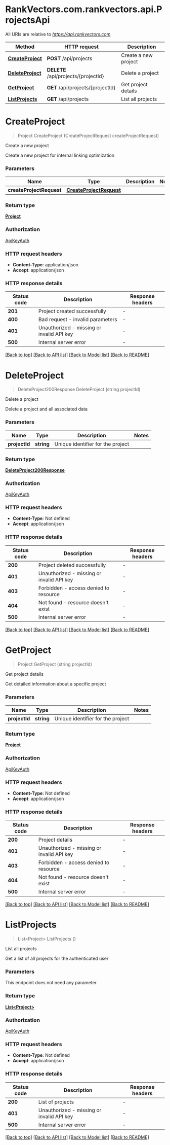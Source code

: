 # RankVectors.com.rankvectors.api.ProjectsApi

All URIs are relative to *https://api.rankvectors.com*

| Method | HTTP request | Description |
|--------|--------------|-------------|
| [**CreateProject**](ProjectsApi.md#createproject) | **POST** /api/projects | Create a new project |
| [**DeleteProject**](ProjectsApi.md#deleteproject) | **DELETE** /api/projects/{projectId} | Delete a project |
| [**GetProject**](ProjectsApi.md#getproject) | **GET** /api/projects/{projectId} | Get project details |
| [**ListProjects**](ProjectsApi.md#listprojects) | **GET** /api/projects | List all projects |

<a id="createproject"></a>
# **CreateProject**
> Project CreateProject (CreateProjectRequest createProjectRequest)

Create a new project

Create a new project for internal linking optimization


### Parameters

| Name | Type | Description | Notes |
|------|------|-------------|-------|
| **createProjectRequest** | [**CreateProjectRequest**](CreateProjectRequest.md) |  |  |

### Return type

[**Project**](Project.md)

### Authorization

[ApiKeyAuth](../README.md#ApiKeyAuth)

### HTTP request headers

 - **Content-Type**: application/json
 - **Accept**: application/json


### HTTP response details
| Status code | Description | Response headers |
|-------------|-------------|------------------|
| **201** | Project created successfully |  -  |
| **400** | Bad request - invalid parameters |  -  |
| **401** | Unauthorized - missing or invalid API key |  -  |
| **500** | Internal server error |  -  |

[[Back to top]](#) [[Back to API list]](../../README.md#documentation-for-api-endpoints) [[Back to Model list]](../../README.md#documentation-for-models) [[Back to README]](../../README.md)

<a id="deleteproject"></a>
# **DeleteProject**
> DeleteProject200Response DeleteProject (string projectId)

Delete a project

Delete a project and all associated data


### Parameters

| Name | Type | Description | Notes |
|------|------|-------------|-------|
| **projectId** | **string** | Unique identifier for the project |  |

### Return type

[**DeleteProject200Response**](DeleteProject200Response.md)

### Authorization

[ApiKeyAuth](../README.md#ApiKeyAuth)

### HTTP request headers

 - **Content-Type**: Not defined
 - **Accept**: application/json


### HTTP response details
| Status code | Description | Response headers |
|-------------|-------------|------------------|
| **200** | Project deleted successfully |  -  |
| **401** | Unauthorized - missing or invalid API key |  -  |
| **403** | Forbidden - access denied to resource |  -  |
| **404** | Not found - resource doesn&#39;t exist |  -  |
| **500** | Internal server error |  -  |

[[Back to top]](#) [[Back to API list]](../../README.md#documentation-for-api-endpoints) [[Back to Model list]](../../README.md#documentation-for-models) [[Back to README]](../../README.md)

<a id="getproject"></a>
# **GetProject**
> Project GetProject (string projectId)

Get project details

Get detailed information about a specific project


### Parameters

| Name | Type | Description | Notes |
|------|------|-------------|-------|
| **projectId** | **string** | Unique identifier for the project |  |

### Return type

[**Project**](Project.md)

### Authorization

[ApiKeyAuth](../README.md#ApiKeyAuth)

### HTTP request headers

 - **Content-Type**: Not defined
 - **Accept**: application/json


### HTTP response details
| Status code | Description | Response headers |
|-------------|-------------|------------------|
| **200** | Project details |  -  |
| **401** | Unauthorized - missing or invalid API key |  -  |
| **403** | Forbidden - access denied to resource |  -  |
| **404** | Not found - resource doesn&#39;t exist |  -  |
| **500** | Internal server error |  -  |

[[Back to top]](#) [[Back to API list]](../../README.md#documentation-for-api-endpoints) [[Back to Model list]](../../README.md#documentation-for-models) [[Back to README]](../../README.md)

<a id="listprojects"></a>
# **ListProjects**
> List&lt;Project&gt; ListProjects ()

List all projects

Get a list of all projects for the authenticated user


### Parameters
This endpoint does not need any parameter.
### Return type

[**List&lt;Project&gt;**](Project.md)

### Authorization

[ApiKeyAuth](../README.md#ApiKeyAuth)

### HTTP request headers

 - **Content-Type**: Not defined
 - **Accept**: application/json


### HTTP response details
| Status code | Description | Response headers |
|-------------|-------------|------------------|
| **200** | List of projects |  -  |
| **401** | Unauthorized - missing or invalid API key |  -  |
| **500** | Internal server error |  -  |

[[Back to top]](#) [[Back to API list]](../../README.md#documentation-for-api-endpoints) [[Back to Model list]](../../README.md#documentation-for-models) [[Back to README]](../../README.md)

